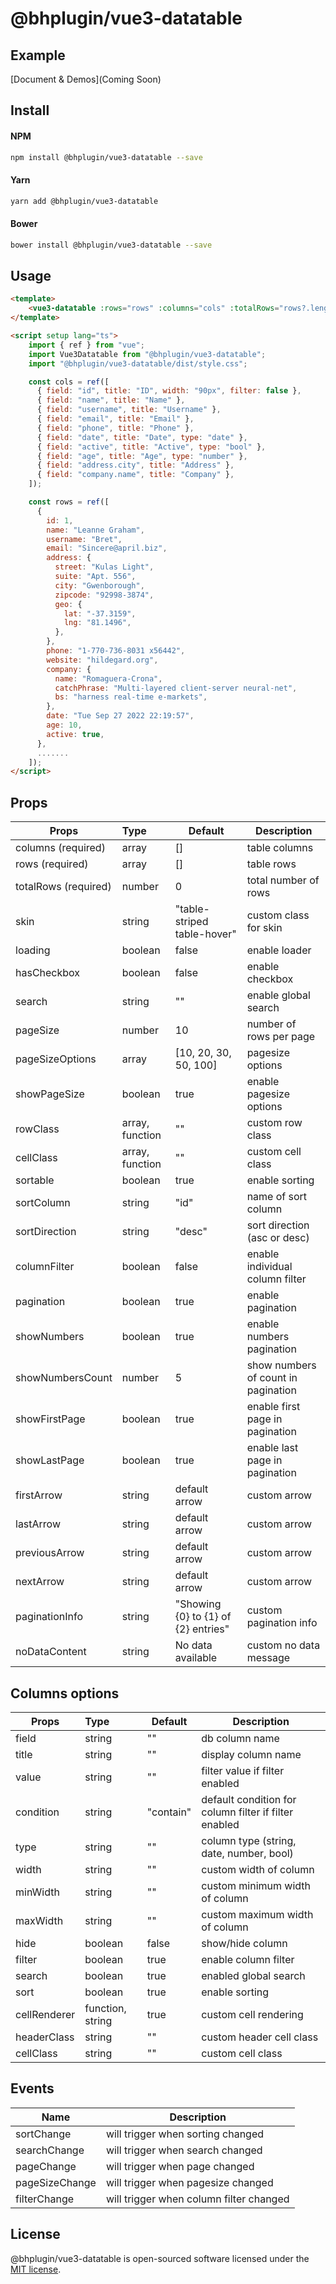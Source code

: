 # @bhplugin/vue3-datatable

## Example

[Document & Demos](Coming Soon)

## Install

#### NPM

```bash
npm install @bhplugin/vue3-datatable --save
```

#### Yarn

```bash
yarn add @bhplugin/vue3-datatable
```

#### Bower

```bash
bower install @bhplugin/vue3-datatable --save
```

## Usage

```html
<template>
    <vue3-datatable :rows="rows" :columns="cols" :totalRows="rows?.length"> </vue3-datatable>
</template>

<script setup lang="ts">
    import { ref } from "vue";
    import Vue3Datatable from "@bhplugin/vue3-datatable";
    import "@bhplugin/vue3-datatable/dist/style.css";

    const cols = ref([
      { field: "id", title: "ID", width: "90px", filter: false },
      { field: "name", title: "Name" },
      { field: "username", title: "Username" },
      { field: "email", title: "Email" },
      { field: "phone", title: "Phone" },
      { field: "date", title: "Date", type: "date" },
      { field: "active", title: "Active", type: "bool" },
      { field: "age", title: "Age", type: "number" },
      { field: "address.city", title: "Address" },
      { field: "company.name", title: "Company" },
    ]);

    const rows = ref([
      {
        id: 1,
        name: "Leanne Graham",
        username: "Bret",
        email: "Sincere@april.biz",
        address: {
          street: "Kulas Light",
          suite: "Apt. 556",
          city: "Gwenborough",
          zipcode: "92998-3874",
          geo: {
            lat: "-37.3159",
            lng: "81.1496",
          },
        },
        phone: "1-770-736-8031 x56442",
        website: "hildegard.org",
        company: {
          name: "Romaguera-Crona",
          catchPhrase: "Multi-layered client-server neural-net",
          bs: "harness real-time e-markets",
        },
        date: "Tue Sep 27 2022 22:19:57",
        age: 10,
        active: true,
      },
      .......
    ]);
</script>
```

## Props

| Props                | Type                    | Default                             | Description                         |
| -------------------- | :---------------------- | ----------------------------------- | ----------------------------------- |
| columns (required)   | array<colDef>           | []                                  | table columns                       |
| rows (required)      | array<any>              | []                                  | table rows                          |
| totalRows (required) | number                  | 0                                   | total number of rows                |
| skin                 | string                  | "table-striped table-hover"         | custom class for skin               |
| loading              | boolean                 | false                               | enable loader                       |
| hasCheckbox          | boolean                 | false                               | enable checkbox                     |
| search               | string                  | ""                                  | enable global search                |
| pageSize             | number                  | 10                                  | number of rows per page             |
| pageSizeOptions      | array<number>           | [10, 20, 30, 50, 100]               | pagesize options                    |
| showPageSize         | boolean                 | true                                | enable pagesize options             |
| rowClass             | array<string>, function | ""                                  | custom row class                    |
| cellClass            | array<string>, function | ""                                  | custom cell class                   |
| sortable             | boolean                 | true                                | enable sorting                      |
| sortColumn           | string                  | "id"                                | name of sort column                 |
| sortDirection        | string                  | "desc"                              | sort direction (asc or desc)        |
| columnFilter         | boolean                 | false                               | enable individual column filter     |
| pagination           | boolean                 | true                                | enable pagination                   |
| showNumbers          | boolean                 | true                                | enable numbers pagination           |
| showNumbersCount     | number                  | 5                                   | show numbers of count in pagination |
| showFirstPage        | boolean                 | true                                | enable first page in pagination     |
| showLastPage         | boolean                 | true                                | enable last page in pagination      |
| firstArrow           | string                  | default arrow                       | custom arrow                        |
| lastArrow            | string                  | default arrow                       | custom arrow                        |
| previousArrow        | string                  | default arrow                       | custom arrow                        |
| nextArrow            | string                  | default arrow                       | custom arrow                        |
| paginationInfo       | string                  | "Showing {0} to {1} of {2} entries" | custom pagination info              |
| noDataContent        | string                  | No data available                   | custom no data message              |

## Columns options

| Props        | Type             | Default   | Description                                           |
| ------------ | :--------------- | --------- | ----------------------------------------------------- |
| field        | string           | ""        | db column name                                        |
| title        | string           | ""        | display column name                                   |
| value        | string           | ""        | filter value if filter enabled                        |
| condition    | string           | "contain" | default condition for column filter if filter enabled |
| type         | string           | ""        | column type (string, date, number, bool)              |
| width        | string           | ""        | custom width of column                                |
| minWidth     | string           | ""        | custom minimum width of column                        |
| maxWidth     | string           | ""        | custom maximum width of column                        |
| hide         | boolean          | false     | show/hide column                                      |
| filter       | boolean          | true      | enable column filter                                  |
| search       | boolean          | true      | enabled global search                                 |
| sort         | boolean          | true      | enable sorting                                        |
| cellRenderer | function, string | true      | custom cell rendering                                 |
| headerClass  | string           | ""        | custom header cell class                              |
| cellClass    | string           | ""        | custom cell class                                     |

## Events

| Name           | Description                             |
| -------------- | --------------------------------------- |
| sortChange     | will trigger when sorting changed       |
| searchChange   | will trigger when search changed        |
| pageChange     | will trigger when page changed          |
| pageSizeChange | will trigger when pagesize changed      |
| filterChange   | will trigger when column filter changed |

## License

@bhplugin/vue3-datatable is open-sourced software licensed under the [MIT license](http://opensource.org/licenses/MIT).
